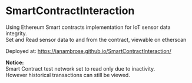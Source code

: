 # SmartContractInteraction

Using Ethereum Smart contracts implementation for IoT sensor data integrity. <br>
Set and Read sensor data to and from the contract, viewable on etherscan

Deployed at: https://ianambrose.github.io/SmartContractInteraction/

<b>Notice:</b><br>
Smart Contract test network set to read only due to inactivity.<br>
However historical transactions can still be viewed. 
